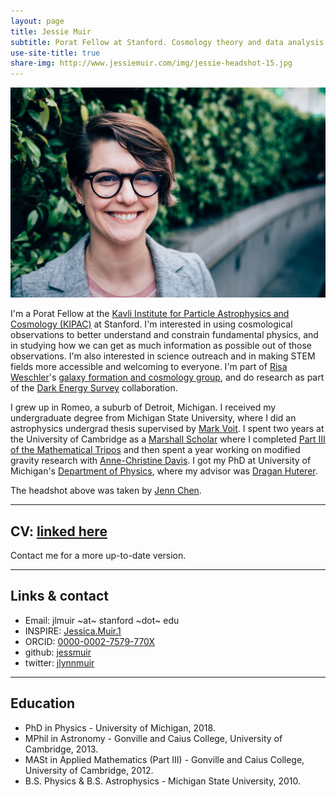 ```yaml
---
layout: page
title: Jessie Muir 
subtitle: Porat Fellow at Stanford. Cosmology theory and data analysis to learn about fundamental physics. 
use-site-title: true
share-img: http://www.jessiemuir.com/img/jessie-headshot-15.jpg
---
```

![](/img/jessie-headshot-15.jpg "Portrait of Jessie smiling in front of some bushes, taken by Jenn Chen")

I'm a Porat Fellow at the [Kavli Institute for Particle Astrophysics and Cosmology (KIPAC)](https://kipac.stanford.edu/) at Stanford. I'm interested in using cosmological observations to better understand and constrain fundamental physics, and in studying how we can get as much information as possible out of those observations. I'm also interested in science outreach and in making STEM fields more accessible and welcoming to everyone.  I'm part of [Risa Weschler](https://www.risawechsler.com/)'s [galaxy formation and cosmology group](https://www.risawechsler.com/gfc-group.html), and do research as part of the [Dark Energy Survey](https://www.darkenergysurvey.org/) collaboration. 

I grew up in Romeo, a suburb of Detroit, Michigan.  I received my undergraduate degree from Michigan State University, where I did an astrophysics undergrad thesis supervised by [Mark Voit](https://web.pa.msu.edu/people/voit/Mark.html). I spent two years at the University of Cambridge as a [Marshall Scholar](http://www.marshallscholarship.org/) where I completed [Part III of the Mathematical Tripos](https://www.maths.cam.ac.uk/postgrad/part-iii/prospective.html) and then spent a year working on modified gravity research with [Anne-Christine Davis](cam.ac.uk/people/a.c.davis/).  I got my PhD at University of Michigan's [Department of Physics](https://lsa.umich.edu/physics), where my advisor was [Dragan Huterer](http://www-personal.umich.edu/~huterer/).

The headshot above was taken by [Jenn Chen](https://jennchen.com). 

---
## CV: [linked here](http://www.jessiemuir.com/Muir-CV-july-2020.pdf)
Contact me for a more up-to-date version. 

---
## Links & contact

* Email: jlmuir ~at~ stanford ~dot~ edu
* INSPIRE: [Jessica.Muir.1](https://inspirehep.net/author/profile/Jessica.Muir.1)
* ORCID: [0000-0002-7579-770X](http://orcid.org/0000-0002-7579-770X)
* github: [jessmuir](https://github.com/jessmuir)
* twitter: [jlynnmuir](https://twitter.com/jlynnmuir)


---
## Education

* PhD in Physics - University of Michigan, 2018.
* MPhil in Astronomy - Gonville and Caius College, University of Cambridge, 2013.
* MASt in Applied Mathematics (Part III) - Gonville and Caius College, University of Cambridge, 2012. 
* B.S. Physics & B.S. Astrophysics - Michigan State University, 2010.
